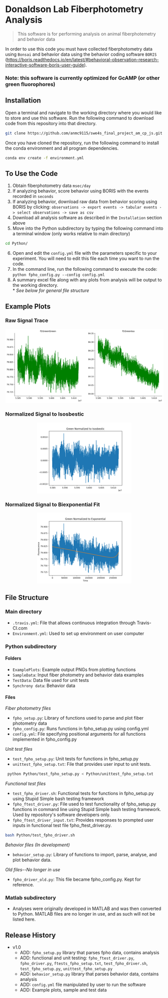 # Donaldson Lab Fiberphotometry Analysis
> This software is for performing analysis on animal fiberphotemetry and behavior data 

In order to use this code you must have collected fiberphotometry data using `Bonsai` and behavior data using the behavior coding software `BORIS` (https://boris.readthedocs.io/en/latest/#behavioral-observation-research-interactive-software-boris-user-guide). 

### Note: this software is currently optimized for GcAMP (or other green fluorophores)


## Installation

Open a terminal and navigate to the working directory where you would like to store and use this software. Run the following command to download code from this repository into that directory. 

```sh
git clone https://github.com/anmc9115/swe4s_final_project_am_cp_js.git
```
Once you have cloned the repository, run the following command to install the conda environment and all program dependencies.
```sh
conda env create -f environment.yml
```

## To Use the Code
1. Obtain fiberphotometry data `msec/day`
2. If analyzing behavior, score behavior using BORIS with the events recorded in `seconds`
3. If analyzing behavior, download raw data from behavior scoring using BORIS by clicking: `observations -> export events -> tabular events -> select observations -> save as csv`
4. Download all analysis software as described in the `Installation` section above
5. Move into the Python subdirectory by typing the following command into a terminal window (only works relative to main directory)
```sh
cd Python/
```
6. Open and edit the `config.yml` file with the parameters specific to your experiment. You will need to edit this file each time you want to run the code.
7. In the command line, run the following command to execute the code:
      `python fpho_config.py --config config.yml`
8. A summary excel file along with any plots from analysis will be output to the working directory.   
\* *See below for general file structure*

## Example Plots
### Raw Signal Trace
<center><img src="Python/ExamplePlots/Ex_RawSig.png" width="600"/></center>

### Normalized Signal to Isosbestic
<center><img src="Python/ExamplePlots/Ex_NormIso.png" width="300"/></center>

### Normalized Signal to Biexponential Fit
<center><img src="Python/ExamplePlots/Ex_NormExp.png" width="300"/></center>

## File Structure

### Main directory
* `.travis.yml`: File that allows continuous integration through Travis-CI.com   
* `Environment.yml`: Used to set up environment on user computer  

### Python subdirectory
#### Folders
* `ExamplePlots`: Example output PNGs from plotting functions
* `SampleData`: Input fiber photometry and behavior data examples
* `TestData`: Data file used for unit tests
* `Synchrony data`: Behavior data

#### Files

*Fiber photometry files*
* `fpho_setup.py`: Library of functions used to parse and plot fiber photometry data
* `fpho_config.py`: Runs functions in fpho_setup.py using config.yml
* `config.yml`: File specifying positional arguments for all functions implemented in fpho_config.py

*Unit test files*
* `test_fpho_setup.py`: Unit tests for functions in fpho_setup.py
* `unittest_fpho_setup.txt`: File that provides user input to unit tests. 

```sh
 python Python/test_fpho_setup.py < Python/unittest_fpho_setup.txt
```

*Functional test files*
* `test_fpho_driver.sh`: Functional tests for functions in fpho_setup.py using Stupid Simple bash testing framework
* `fpho_ftest_driver.py`: File used to test functionality of fpho_setup.py functions in command line using Stupid Simple bash testing framework. Used by repository's software developers only.
* `fpho_ftest_driver_input.txt`: Provides responses to prompted user inputs in functional test file fpho_ftest_driver.py.
```sh
bash Python/test_fpho_driver.sh
```

*Behavior files (In development)*
* `behavior_setup.py`: Library of functions to import, parse, analyse, and plot behavior data.

*Old files--No longer in use*
* `fpho_driver_old.py`: This file became fpho_config.py. Kept for reference.

### Matlab subdirectory
* Analyses were originally developed in MATLAB and was then converted to Python. MATLAB files are no longer in use, and as such will not be listed here. 

## Release History

* v1.0
    * ADD: `fpho_setup.py` library that parses fpho data, contains analysis
    * ADD: functional and unit testing: `fpho_ftest_driver.py`, `fpho_driver.py`, `ftests_fpho_setup.txt`, `test_fpho_driver.sh`, `test_fpho_setup.py`, `unittest_fpho_setup.py`
    * ADD: `behavior_setup.py` library that parses behavior data, contains analysis
    * ADD: `config.yml` file manipulated by user to run the software
    * ADD: Example plots, sample and test data
